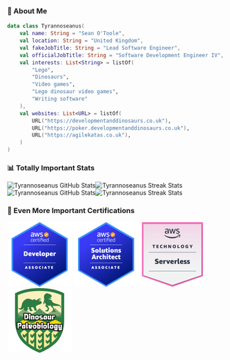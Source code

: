 ### 🦖 About Me

```kotlin
data class Tyrannoseanus(
    val name: String = "Sean O'Toole",
    val location: String = "United Kingdom",
    val fakeJobTitle: String = "Lead Software Engineer",
    val officialJobTitle: String = "Software Development Engineer IV",
    val interests: List<String> = listOf(
        "Lego",
        "Dinosaurs",
        "Video games",
        "Lego dinosaur video games",
        "Writing software"
    ),    
    val websites: List<URL> = listOf(
        URL("https://developmentanddinosaurs.co.uk"),
        URL("https://poker.developmentanddinosaurs.co.uk"),
        URL("https://agilekatas.co.uk"),
    )
)
```

### 📊 Totally Important Stats

![Tyrannoseanus GitHub Stats](https://github-readme-stats.vercel.app/api?username=tyrannoseanus&card_width=400&show_icons=true&hide=stars&show=prs_merged_percentage&title_color=FB8C00&icon_color=FB8C00#gh-light-mode-only)![Tyrannoseanus Streak Stats](https://streak-stats.demolab.com/?user=Tyrannoseanus&card_width=400&mode=weekly#gh-light-mode-only)
![Tyrannoseanus GitHub Stats](https://github-readme-stats.vercel.app/api?username=tyrannoseanus&card_width=400&show_icons=true&hide=stars&show=prs_merged_percentage&title_color=FB8C00&icon_color=FB8C00#gh-dark-mode-only)![Tyrannoseanus Streak Stats](https://streak-stats.demolab.com/?user=Tyrannoseanus&card_width=400&mode=weekly#gh-dark-mode-only)

### 🥇 Even More Important Certifications

<p float="left">
  <a href="https://www.credly.com/earner/earned/badge/56bd1074-3c80-4b3e-89de-ef6c1312de2b"><img src="badges/aws-certified-developer-associate.png" alt="AWS Certified Developer Associate" width="150" /></a>
  <a href="https://www.credly.com/earner/earned/badge/5ba81ec6-35b2-4dfc-a6c6-9b17746c64f8"><img src="badges/aws-certified-solutions-architect-associate.png" alt="AWS Certified Solutions Architect Associate" width="150" /></a>
  <a href="https://www.credly.com/earner/earned/badge/5f45eecf-d35c-44ed-978c-a7734bd003f2"><img src="badges/aws-knowledge-serverless.png" alt="AWS Knowledge Serverless" width="150" /></a>
  <a href="https://tyrannoseanus.github.io/Tyrannoseanus/certificates/dinosaur-paleobiology.pdf"><img src="badges/dinosaur-paleobiology.png" alt="Dinosaur Paleobiology" width="150" /></a>
</p>
